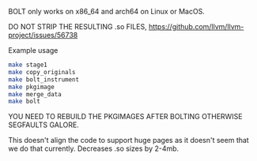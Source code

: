 BOLT only works on x86_64 and arch64 on Linux or MacOS.

DO NOT STRIP THE RESULTING .so FILES, https://github.com/llvm/llvm-project/issues/56738

Example usage
```bash
make stage1
make copy_originals
make bolt_instrument
make pkgimage
make merge_data
make bolt
```

YOU NEED TO REBUILD THE PKGIMAGES AFTER BOLTING OTHERWISE SEGFAULTS GALORE.

This doesn't align the code to support huge pages as it doesn't seem that we do that currently.
Decreases .so sizes by 2-4mb.